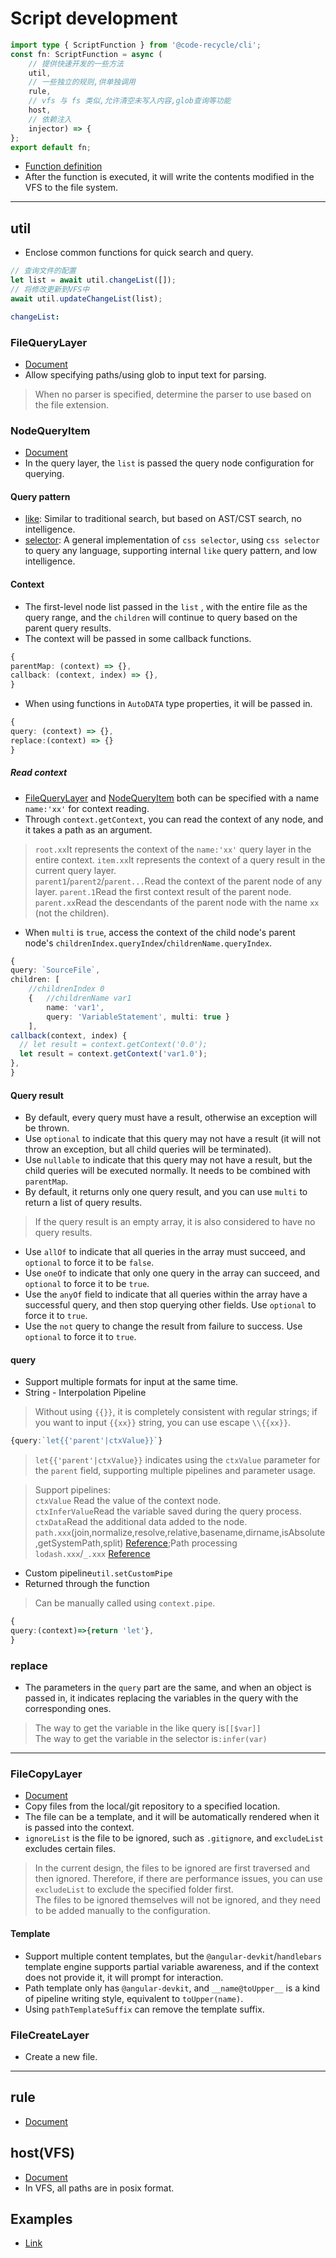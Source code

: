 # Script development
```ts
import type { ScriptFunction } from '@code-recycle/cli';
const fn: ScriptFunction = async (
    // 提供快速开发的一些方法
    util, 
    // 一些独立的规则,供单独调用
    rule, 
    // vfs 与 fs 类似,允许清空未写入内容,glob查询等功能
    host, 
    // 依赖注入
    injector) => {
};
export default fn;
```

- [Function definition](/api-docs/interfaces/ScriptFunction.html ':ignore')
- After the function is executed, it will write the contents modified in the VFS to the file system.


---

## util
- Enclose common functions for quick search and query.

```ts
// 查询文件的配置
let list = await util.changeList([]);
// 将修改更新到VFS中
await util.updateChangeList(list);
```

```yaml
changeList:
```

### FileQueryLayer
- [Document](/api-docs/interfaces/FileQueryLayer.html ':ignore')
- Allow specifying paths/using glob to input text for parsing.

> When no parser is specified, determine the parser to use based on the file extension.

### NodeQueryItem
- [Document](/api-docs/types/NodeQueryItem.html ':ignore')
- In the query layer, the `list` is passed the query node configuration for querying.

#### Query pattern
- [like](/en-US/mode/like): Similar to traditional search, but based on AST/CST search, no intelligence.
- [selector](/en-US/mode/selector): A general implementation of `css selector`, using `css selector` to query any language, supporting internal `like` query pattern, and low intelligence.

#### Context
- The first-level node list passed in the `list` , with the entire file as the query range, and the `children` will continue to query based on the parent query results.
- The context will be passed in some callback functions.

```ts
{
parentMap: (context) => {},
callback: (context, index) => {},
}
```

- When using functions in `AutoDATA` type properties, it will be passed in.

```ts
{
query: (context) => {},
replace:(context) => {}
}
```


##### Read context
- [FileQueryLayer](/api-docs/types/FileQueryList.html ':ignore') and [NodeQueryItem](/api-docs/types/NodeQueryItem.html ':ignore') both can be specified with a name `name:'xx'` for context reading.
- Through `context.getContext`, you can read the context of any node, and it takes a path as an argument.

> `root.xx`It represents the context of the `name:'xx'` query layer in the entire context.
> `item.xx`It represents the context of a query result in the current query layer.  
> `parent1`/`parent2`/`parent...`Read the context of the parent node of any layer.
> `parent.1`Read the first context result of the parent node.  
> `parent.xx`Read the descendants of the parent node with the name `xx` (not the children).  
- When `multi` is `true`, access the context of the child node's parent node's `childrenIndex.queryIndex`/`childrenName.queryIndex`.

```ts
{
query: `SourceFile`,
children: [
    //childrenIndex 0
    {   //childrenName var1
        name: 'var1', 
        query: 'VariableStatement', multi: true }
    ],
callback(context, index) {
  // let result = context.getContext('0.0');
  let result = context.getContext('var1.0');
},
}
```


#### Query result
- By default, every query must have a result, otherwise an exception will be thrown.
- Use `optional` to indicate that this query may not have a result (it will not throw an exception, but all child queries will be terminated).
- Use `nullable` to indicate that this query may not have a result, but the child queries will be executed normally. It needs to be combined with `parentMap`.
- By default, it returns only one query result, and you can use `multi` to return a list of query results.

> If the query result is an empty array, it is also considered to have no query results.
- Use `allOf` to indicate that all queries in the array must succeed, and `optional` to force it to be `false`.
- Use `oneOf` to indicate that only one query in the array can succeed, and `optional` to force it to be `true`.
- Use the `anyOf` field to indicate that all queries within the array have a successful query, and then stop querying other fields. Use `optional` to force it to `true`.
- Use the `not` query to change the result from failure to success. Use `optional` to force it to `true`.

#### query
- Support multiple formats for input at the same time.
- String - Interpolation Pipeline

> Without using `{{}}`, it is completely consistent with regular strings; if you want to input `{{xx}}` string, you can use escape `\\{{xx}}`.

```ts
{query:`let{{'parent'|ctxValue}}`}
```

> `let{{'parent'|ctxValue}}` indicates using the `ctxValue` parameter for the `parent` field, supporting multiple pipelines and parameter usage.  

> Support pipelines:  
> `ctxValue` Read the value of the context node.  
> `ctxInferValue`Read the variable saved during the query process.  
> `ctxData`Read the additional data added to the node.  
> `path.xxx`(join,normalize,resolve,relative,basename,dirname,isAbsolute,getSystemPath,split) [Reference](/api-docs/classes/Util.html#path ':ignore');Path processing  
> `lodash.xxx`/`_.xxx` [Reference](https://lodash.com/docs)  

- Custom pipeline`util.setCustomPipe`
- Returned through the function

> Can be manually called using `context.pipe`.

```ts
{
query:(context)=>{return 'let'},
}
```

### replace
- The parameters in the `query` part are the same, and when an object is passed in, it indicates replacing the variables in the query with the corresponding ones.

> The way to get the variable in the like query is`[[$var]]`  
> The way to get the variable in the selector is`:infer(var)`

---
### FileCopyLayer
- [Document](/api-docs/types/FileCopyLayer.html ':ignore')
- Copy files from the local/git repository to a specified location.
- The file can be a template, and it will be automatically rendered when it is passed into the context.
- `ignoreList` is the file to be ignored, such as `.gitignore`, and `excludeList` excludes certain files.

> In the current design, the files to be ignored are first traversed and then ignored. Therefore, if there are performance issues, you can use `excludeList` to exclude the specified folder first.  
> The files to be ignored themselves will not be ignored, and they need to be added manually to the configuration.
#### Template
- Support multiple content templates, but the `@angular-devkit`/`handlebars` template engine supports partial variable awareness, and if the context does not provide it, it will prompt for interaction.
- Path template only has `@angular-devkit`, and `__name@toUpper__` is a kind of pipeline writing style, equivalent to `toUpper(name)`.
- Using `pathTemplateSuffix` can remove the template suffix.

### FileCreateLayer
- Create a new file.

---


## rule
- [Document](/api-docs/classes/Util.html#rule ':ignore')

## host(VFS)
- [Document](/api-docs/classes/ReadScopedHost.html ':ignore')
- In VFS, all paths are in posix format.

## Examples
- [Link](https://github.com/wszgrcy/code-recycle-plugin-script/tree/master/examples)